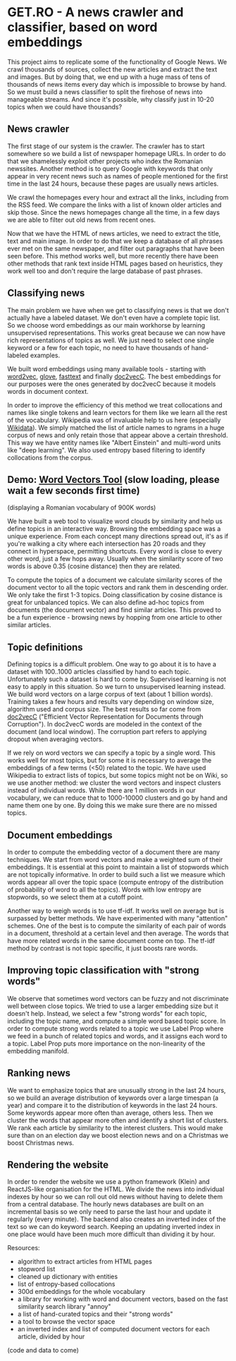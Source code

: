 # GET.RO - A news crawler and classifier, based on word embeddings


This project aims to replicate some of the functionality of Google News. We crawl thousands of sources, collect the new articles and extract the text and images. But by doing that, we end up with a huge mass of tens of thousands of news items every day which is impossible to browse by hand. So we must build a news classifier to split the firehose of news into manageable streams. And since it's possible, why classify just in 10-20 topics when we could have thousands? 

## News crawler

The first stage of our system is the crawler. The crawler has to start somewhere so we build a list of newspaper homepage URLs. In order to do that we shamelessly exploit other projects who index the Romanian newssites. Another method is to query Google with keywords that only appear in very recent news such as names of people mentioned for the first time in the last 24 hours, because these pages are usually news articles.

We crawl the homepages every hour and extract all the links, including from the RSS feed. We compare the links with a list of known older articles and skip those. Since the news homepages change all the time, in a few days we are able to filter out old news from recent ones.

Now that we have the HTML of news articles, we need to extract the title, text and main image. In order to do that we keep a database of all phrases ever met on the same newspaper, and filter out paragraphs that have been seen before. This method works well, but more recently there have been other methods that rank text inside HTML pages based on heuristics, they work well too and don't require the large database of past phrases.

## Classifying news

The main problem we have when we get to classifying news is that we don't actually have a labeled dataset. We don't even have a complete topic list. So we choose word embeddings as our main workhorse by learning unsupervised representations. This works great because we can now have rich representations of topics as well. We just need to select one single keyword or a few for each topic, no need to have thousands of hand-labeled examples.

We built word embeddings using many available tools - starting with [word2vec](https://radimrehurek.com/gensim/models/word2vec.html), [glove](https://github.com/stanfordnlp/GloVe), [fasttext](https://github.com/facebookresearch/fastText) and finally [doc2vecC](https://github.com/mchen24/iclr2017). The best embeddings for our purposes were the ones generated by doc2vecC because it models words in document context.

In order to improve the efficiency of this method we treat collocations and names like single tokens and learn vectors for them like we learn all the rest of the vocabulary. Wikipedia was of invaluable help to us here (especially [Wikidata](https://www.wikidata.org/wiki/Wikidata:Main_Page)). We simply matched the list of article names to ngrams in a huge corpus of news and only retain those that appear above a certain threshold. This way we have entity names like "Albert Einstein" and multi-word units like "deep learning". We also used entropy based filtering to identify collocations from the corpus.

## Demo: [Word Vectors Tool](http://get.ro:5001/) (slow loading, please wait a few seconds first time)
(displaying a Romanian vocabulary of 900K words)

We have built a web tool to visualize word clouds by similarity and help us define topics in an interactive way. Browsing the embedding space was a unique experience. From each concept many directions spread out, it's as if you're walking a city where each intersection has 20 roads and they connect in hyperspace, permitting shortcuts. Every word is close to every other word, just a few hops away. Usually when the similarity score of two words is above 0.35 (cosine distance) then they are related.

To compute the topics of a document we calculate similarity scores of the document vector to all the topic vectors and rank them in descending order. We only take the first 1-3 topics. Doing classification by cosine distance is great for unbalanced topics. We can also define ad-hoc topics from documents (the document vector) and find similar articles. This proved to be a fun experience - browsing news by hopping from one article to other similar articles.

## Topic definitions

Defining topics is a difficult problem. One way to go about it is to have a dataset with 100..1000 articles classified by hand to each topic. Unfortunately such a dataset is hard to come by. Supervised learning is not easy to apply in this situation. So we turn to unsupervised learning instead. We build word vectors on a large corpus of text (about 1 billion words). Training takes a few hours and results vary depending on window size, algorithm used and corpus size. The best results so far come from [doc2vecC](https://github.com/mchen24/iclr2017) ("Efficient Vector Representation for Documents through Corruption"). In doc2vecC words are modeled in the context of the document (and local window). The corruption part refers to applying dropout when averaging vectors.

If we rely on word vectors we can specify a topic by a single word. This works well for most topics, but for some it is necessary to average the embeddings of a few terms (<50) related to the topic. We have used Wikipedia to extract lists of topics, but some topics might not be on Wiki, so we use another method: we cluster the word vectors and inspect clusters instead of individual words. While there are 1 million words in our vocabulary, we can reduce that to 1000-10000 clusters and go by hand and name them one by one. By doing this we make sure there are no missed topics.

## Document embeddings

In order to compute the embedding vector of a document there are many techniques. We start from word vectors and make a weighted sum of their embeddings. It is essential at this point to maintain a list of stopwords which are not topically informative. In order to build such a list we measure which words appear all over the topic space (compute entropy of the distribution of probability of word to all the topics). Words with low entropy are stopwords, so we select them at a cutoff point.

Another way to weigh words is to use tf-idf. It works well on average but is surpassed by better methods. We have experimented with many "attention" schemes. One of the best is to compute the similarity of each pair of words in a document, threshold at a certain level and then average. The words that have more related words in the same document come on top. The tf-idf method by contrast is not topic specific, it just boosts rare words.

## Improving topic classification with "strong words"

We observe that sometimes word vectors can be fuzzy and not discriminate well between close topics. We tried to use a larger embedding size but it doesn't help. Instead, we select a few "strong words" for each topic, including the topic name, and compute a simple word based topic score. In order to compute strong words related to a topic we use Label Prop where we feed in a bunch of related topics and words, and it assigns each word to a topic. Label Prop puts more importance on the non-linearity of the embedding manifold.

## Ranking news

We want to emphasize topics that are unusually strong in the last 24 hours, so we build an average distribution of keywords over a large timespan (a year) and compare it to the distribution of keywords in the last 24 hours. Some keywords appear more often than average, others less. Then we cluster the words that appear more often and identify a short list of clusters. We rank each article by similarity to the interest clusters. This would make sure than on an election day we boost election news and on a Christmas we boost Christmas news.

## Rendering the website

In order to render the website we use a python framework (Klein) and ReactJS-like organisation for the HTML. We divide the news into individual indexes by hour so we can roll out old news without having to delete them from a central database. The hourly news databases are built on an incremental basis so we only need to parse the last hour and update it regularly (every minute). The backend also creates an inverted index of the text so we can do keyword search. Keeping an updating inverted index in one place would have been much more difficult than dividing it by hour.


Resources:
- algorithm to extract articles from HTML pages
- stopword list
- cleaned up dictionary with entities
- list of entropy-based collocations
- 300d embeddings for the whole vocabulary
- a library for working with word and document vectors, based on the fast similarity search library "annoy"
- a list of hand-curated topics and their "strong words"
- a tool to browse the vector space
- an inverted index and list of computed document vectors for each article, divided by hour

(code and data to come)

